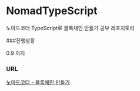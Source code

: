 # NomadTypeScript

노마드코더 TypeScript로 블록체인 만들기 공부 레포지토리

###진행상황 

0.9 까지

### URL
[노마드코더 - 블록체인 만들기](https://nomadcoders.co/typescript-for-beginners/lectures/1645)
